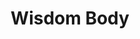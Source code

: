 ---
layout: program
slug: wisdom-body
title: Wisdom Body
description_html: 
featured-image: 
heading: 
  title: Wisdom Body
  subtitle: Online Embodied Movement & Somatic Dance Program
  description: reconnect with your innate feminine power
  button-enroll: 
    text: Enroll now
    url: 
  button-video: 
    show: true
    text: Watch the video
    url: 
  background_image: /uploads/images/manamei-14.jpg
banner: 
 - image_path: /uploads/icons/manamei-19.png
   title: Ritual
   benefit: A loving relationship with your body
 - image_path: /uploads/icons/manamei-20.png
   title: Expression
   benefit: Radical & lasting self acceptance
 - image_path: /uploads/icons/manamei-21.png
   title: Awaken
   benefit: Your feminine passion and creativity
video:
  show: true
  url: 
course-description: 
  heading: Discover the essence of Wisdom Body
  description: This program is a personal deep dive into 12 powerful embodied movement and somatic dance practices - broken down into 4 themed-modules including 3 practices each, Movement Meditation, Somatic Activation, Embodied Liberation
  module: 
   - image_path: /uploads/icons/manamei-7.png
     title: Meditation
     description_html: <p>Learn to relax the mind and surrender into full awareness & acceptance of the feeling body.</p><p>Gain the tools to come into an embodied presence at every moment of your life.<br>Move through your daily life with ease, while never losing connection to your internal wisdom.</p>
   - image_path: /uploads/icons/manamei-5.png
     title: Activation
     description_html: <p>Increase your movement vocabulary, expanding your capacity to express yourself through dance.<br>Activate your whole-body awareness, fluidity, and kinesthetic body intelligence.</p><p>Learn new somatic movement practices, exploring the infinite movement pathways, and expanding your skill set for how to effectively express through your body.</p>
   - image_path: /uploads/icons/manamei-6.png
     title: Liberation
     description_html: <p>Explore, unlock, and celebrate ALL of your Feminine expressions.</p><p>Harness the power of all of your emotions and transmute this energy into movement for manifestation and creation.</p><p>Learn how to use movement as a prayer and devotional practice to yourself, weaving together your dreams with your reality.</p><p>Become the creatrix of your life and empower yourself to take inspired action, the feminine way, with fluidity and grace.</P
who-its-for: 
  heading: Who the Wisdom Body Immersion is for
  description_html: <p>Anyone who wants to go deeper, who may already have some experience in embodied movement, or whose already playing with using dance and movement as part of their personal development and healing modality, but wants more options, tools, guidance, and inspiration.</p><p>People that are new to embodied dance, that are interested in diving into this level of freedom through movement, exploring authenticity and personal expression.</p>
  background-image: 
    background_image: /uploads/images/manamei-17.jpg
    image_focus: center
inside-the-course:
  heading: Inside the Wisdom Body Immersion
  description_html: In Wisdom Body, each module brings a new dimension of understanding. Our program is structured in four modules, each offering a comprehensive approach to embodied awareness and expression.
  module:
  - title: Module 1
    description_html: This is a lengthy answer.
    time: 15 minutes
  - title: Module 2
    description_html: This is a lengthy answer.
  - title: Module 3
    description_html: This is a lengthy answer.
    time: 15 minutes
  - title: Module 4
    description_html: This is a lengthy answer.
    time: 15 minutes
  background-image: 
    background_image: /uploads/backgrounds/manamei-4.jpg
    image_focus: bottom
testimonials: 
 - testimonial: This is a testimonial
   author: Regina Philange
 - testimonial: This is a testimonial
   author: Ken Adams
instructor: 
  show: true
  heading: Your Facilitator, Mana Mei
  description_html: I am a passionate curator of embodiment ceremonies and sacred dance spaces, as well as a professional dancer and performer with over 20 years of classical dance training.<br>Through my life-long studies of classical dance techniques and over 10 years of exploring non-traditional movement techniques, I have discovered the immense healing power of movement and am passionate about sharing this wisdom with women all over the world.<br>I believe that our bodies are vessels gifted to us to explore all of the complexities of the human experience and the infinite expression of our Spirit, and by becoming deeply embodied and cultivating unwavering inner safety and freedom, we can live in Full Authentic Liberation
investment: 
  heading: Investment
  includes: 
    heading: What's included
    list: 
     - list-item: 12 guided audio and video practices
     - list-item: Written theory and journaling prompts
     - list-item: Lifetime access to program materials
     - list-item: Access to the private wisdom body Facebook group
     - list-item: 2-months free membership to the liberation through movement online community 
  pricing:
    pay-in-full:
      heading: Pay in full
      price: $300
    payment-plan: 
      show: true
      heading: Payment plan
      price: $180 x 12 months
faq: 
  heading: Frequently asked questions
  questions-and-answers: 
   - question: I have a busy schedule. Can I take my time working through each module?
     answer: YES! Wisdom Body is designed to serve YOU in living in your radiance. Therefore the practices have been designed to give you the freedom of when, and how often you practice. That being said here is the recommendation from Mana Mei.<br>For first time, it is recommended to complete ONE module per week, spacing the 3 practices out as you desire. The practices are meant to do IN ORDER, as the 3rd practice incorporates practice 1 & 2.<br>As you have lifetime access, once you have completed all 4 modules, you will have the knowledge and freedom to revisit specific practices, choosing which will serve you best on any particular day.<br>These practices are meant to be done MORE THAN ONCE. And the more you do them, the deeper you will be able to go. Through the practices, you are retraining your ability to stay present, to access more freedom, and to evoke new feelings. 
   - question: Are there prerequisites to take this program?
     answer: NO. This program is open to any woman who is excited and ready to dive into the movement medicine, regardless of your previous experience. All women can benefit from this program, regardless of your age, physical capacity, dance experience, or location in the world.<br>In the case that you are still worried that you do not have enough experience for this program, Mana Mei recommends starting with the MANA Movement Program as a solid starting foundation. 
   - question: What is the difference between Wisdom Body and MANA Movement?
     answer: MANA Movement is a guided practice which flows through sequences of specific movement patterns that are focused on bringing non-linear movement into the physical body, otherwise known as the Feminine Pathways or circles, spirals, and waves.<br>MANA Movement is a great place to start for those who are completely new to embodied dance and want clear and specific guidance on how to move the body for more freedom.<br>Wisdom Body will offer you the next level of freedom in that there is no specific guided movements, but rather invitations for you to discover your unique movement style through intentional prompts, imagery, and somatic cues.<br>Wisdom Body is perfect for any woman ready to deepen her movement practice and gain new inspiration for increased freedom.
   - question: Will I receive a certificate at the end?
     answer: Wisdom Body is purely a personal deep dive experience so there is no certification at completion. If you are interested in Mana Mei’s Level 1 Leadership and Facilitator Training, check out the Liberation Through Movement Mentorship Program!
   - question: I don’t have a credit card. Is there any other way I can pay?
     answer: Yes! We accept PayPal and Bank Transfers. Please contact Mana Mei to request a new payment option.
cta: 
  heading: Something greater
  description_html: There is something much greater than you or me, or our physical bodies and minds, that exists in the unseen world and is the source of what we call magic, and which is always working to bring us back into alignment with our divine path and purpose - that something is your Wisdom Body.<br>This immersion will provide you with the tools & experiences to help you reconnect with your own Wisdom Body and step into your full power.
  button: 
    text: Enroll now
    url: 
seo: 
  title: 
  description: 
  keywords: 
  social_image: 
  hide-from-google: false
---